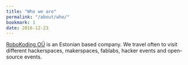 ```yaml
---
title: "Who we are"
permalink: "/about/who/"
bookmark: 1
date: 2016-12-23
---
```


[RoboKoding OÜ](https://www.inforegister.ee/en/14088978-ROBOKODING-OU) is an Estonian based company. We travel often to visit different hackerspaces, makerspaces, fablabs, hacker events and open-source events.